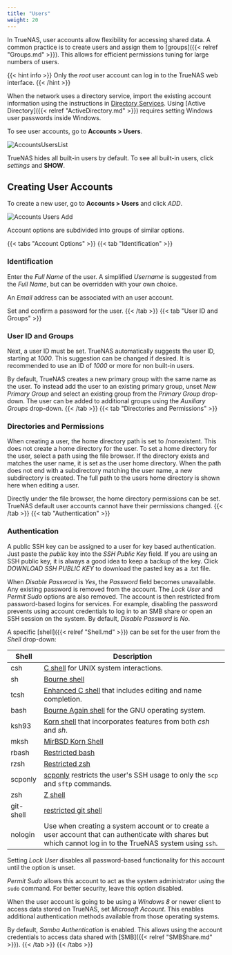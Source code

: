 ```yaml
---
title: "Users"
weight: 20
---
```


In TrueNAS, user accounts allow flexibility for accessing shared data.
A common practice is to create users and assign them to [groups]({{< relref "Groups.md" >}}).
This allows for efficient permissions tuning for large numbers of users.

{{< hint info >}}
Only the *root* user account can log in to the TrueNAS web interface.
{{< /hint >}}

When the network uses a directory service, import the existing account information using the instructions in [Directory Services](https://www.truenas.com/docs/core/directoryservices/).
Using [Active Directory]({{< relref "ActiveDirectory.md" >}}) requires setting Windows user passwords inside Windows.

To see user accounts, go to **Accounts > Users**.

![AccountsUsersList](/images/CORE/12.0/AccountsUsersList.png "List of User Accounts")

TrueNAS hides all built-in users by default. To see all built-in users, click <i class="material-icons" aria-hidden="true" title="Settings">settings</i> and **SHOW**.

## Creating User Accounts

To create a new user, go to **Accounts > Users** and click *ADD*.

![Accounts Users Add](/images/CORE/12.0/AccountsUsersAdd.png "Accounts Users Add")

Account options are subdivided into groups of similar options.

{{< tabs "Account Options" >}}
{{< tab "Identification" >}}

### Identification

Enter the *Full Name* of the user.
A simplified *Username* is suggested from the *Full Name*, but can be overridden with your own choice.

An *Email* address can be associated with an user account.

Set and confirm a password for the user.
{{< /tab >}}
{{< tab "User ID and Groups" >}}
### User ID and Groups

Next, a user ID must be set.
TrueNAS automatically suggests the user ID, starting at *1000*.
This suggestion can be changed if desired.
It is recommended to use an ID of *1000* or more for non built-in users.

By default, TrueNAS creates a new primary group with the same name as the user.
To instead add the user to an existing primary group, unset *New Primary Group* and select an existing group from the *Primary Group* drop-down.
The user can be added to additional groups using the *Auxiliary Groups* drop-down.
{{< /tab >}}
{{< tab "Directories and Permissions" >}}
### Directories and Permissions

When creating a user, the home directory path is set to <file>/nonexistent</file>.
This does not create a home directory for the user.
To set a home directory for the user, select a path using the file browser.
If the directory exists and matches the user name, it is set as the user home directory.
When the path does not end with a subdirectory matching the user name, a new subdirectory is created.
The full path to the users home directory is shown here when editing a user.

Directly under the file browser, the home directory permissions can be set.
TrueNAS default user accounts cannot have their permissions changed.
{{< /tab >}}
{{< tab "Authentication" >}}
### Authentication
A public SSH key can be assigned to a user for key based authentication.
Just paste the *public* key into the *SSH Public Key* field.
If you are using an SSH public key, it is always a good idea to keep a backup of the key.
Click *DOWNLOAD SSH PUBLIC KEY* to download the pasted key as a <file>.txt</file> file.

When *Disable Password* is *Yes*, the *Password* field becomes unavailable.
Any existing password is removed from the account.
The *Lock User* and *Permit Sudo* options are also removed.
The account is then restricted from password-based logins for services.
For example, disabling the password prevents using account credentials to log in to an SMB share or open an SSH session on the system.
By default, *Disable Password* is *No*.

A specific [shell]({{< relref "Shell.md" >}}) can be set for the user from the *Shell* drop-down:

| Shell | Description |
|-------|-------------|
| csh	| [C shell](https://docs.freebsd.org/44doc/usd/04.csh/paper.html) for UNIX system interactions. |
| sh	| [Bourne shell](https://www.in-ulm.de/~mascheck/bourne/v7/) |
| tcsh	| [Enhanced C shell](https://www.tcsh.org) that includes editing and name completion. |
| bash	| [Bourne Again shell](https://www.gnu.org/software/bash/manual/bash.html) for the GNU operating system. |
| ksh93	| [Korn shell](http://www.kornshell.com) that incorporates features from both *csh* and *sh*. |
| mksh	| [MirBSD Korn Shell](http://www.mirbsd.org/mksh.htm) |
| rbash	| [Restricted bash](https://www.gnu.org/software/bash/manual/html_node/The-Restricted-Shell.html) |
| rzsh	| [Restricted zsh](https://www.csse.uwa.edu.au/programming/linux/zsh-doc/zsh_14.html) |
| scponly | [scponly](https://github.com/scponly/scponly/wiki) restricts the user's SSH usage to only the `scp` and `sftp` commands. |
| zsh	| [Z shell](http://zsh.sourceforge.net/) |
| git-shell | [restricted git shell](https://git-scm.com/docs/git-shell) |
| nologin | Use when creating a system account or to create a user account that can authenticate with shares but which cannot log in to the TrueNAS system using `ssh`.

Setting *Lock User* disables all password-based functionality for this account until the option is unset.

*Permit Sudo* allows this account to act as the system administrator using the `sudo` command.
For better security, leave this option disabled.

When the user account is going to be using a *Windows 8* or newer client to access data stored on TrueNAS, set *Microsoft Account*.
This enables additional authentication methods available from those operating systems.

By default, *Samba Authentication* is enabled.
This allows using the account credentials to access data shared with [SMB]({{< relref "SMBShare.md" >}}).
{{< /tab >}}
{{< /tabs >}}
